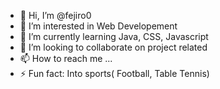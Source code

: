 - 👋 Hi, I’m @fejiro0
- 👀 I’m interested in Web Developement
- 🌱 I’m currently learning Java, CSS, Javascript
- 💞️ I’m looking to collaborate on project related 
- 📫 How to reach me ...
- ⚡ Fun fact: Into sports( Football, Table Tennis)

<!---
fejiro0/fejiro0 is a ✨ special ✨ repository because its `README.md` (this file) appears on your GitHub profile.
You can click the Preview link to take a look at your changes.
--->
